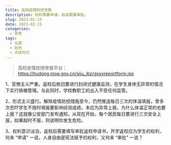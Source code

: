```yaml
---
title: 高校疫情防控举报
description: 权利需要申请，自由需要审批。
slug: 2023-02-15
date: 2023-02-15
categories:
  - 思考
tags:
  - 记录
  - 批判
  - 大学时代
---
```


> 高校疫情防控举报平台：
> https://hudong.moe.gov.cn/siju_jbz/gxsyreportform.jsp

1、官僚主义严重。返校后依旧要进行封闭式健康监测，在学生身体无异常的情况下实行铁桶管理。与此同时，学校教职工的出入不受任何监管。

2、形式主义盛行。解除疫情防控措施至今，仍然推送每日三次的体温填报，曾多次恐吓学生不按时填报要影响综测成绩。本应为异常上报，为什么体温正常的也要上报？这就像公安部门发布通知，从现在开始，每个居民每日要进行三次安全上报，如果超时不报，则说明你发生危险。

3、权利意识淡泊，返校前需要填写审批返校申请书，开学返校应为学生的权利，何来 “申请” 一说，人身自由是宪法赋予的权利，又何来 “审批” 一说？
